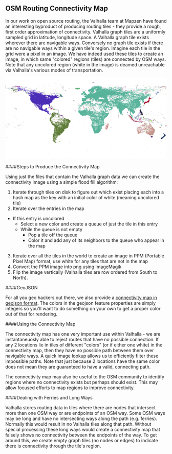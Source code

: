 ## OSM Routing Connectivity Map

In our work on open source routing, the Valhalla team at Mapzen have found an interesting byproduct of producing routing tiles - they provide a rough, first order approximation of connectivity. Valhalla graph tiles are a uniformly sampled grid in latitude, longitude space. A Valhalla graph tile exists wherever there are navigable ways. Conversely no graph tile exists if there are no navigable ways within a given tile's region. Imagine each tile in the grid were a pixel in an image. We have indeed used these tiles to create an image, in which same "colored" regions (tiles) are connected by OSM ways. Note that any uncolored region (white in the image) is deamed unreachable via Valhalla's various modes of transportation.

![](images/connectivity2.png)

####Steps to Produce the Connectivity Map

Using just the files that contain the Valhalla graph data we can create the connectivity image using a simple flood fill algorithm:

1. Iterate through tiles on disk to figure out which exist placing each into a hash map as the key with an initial color of white (meaning uncolored tile)
2. Iterate over the entries in the map
  * If this entry is uncolored
    * Select a new color and create a queue of just the tile in this entry
    * While the queue is not empty
      * Pop a tile off the queue
      * Color it and add any of its neighbors to the queue who appear in the map
3. Iterate over all the tiles in the world to create an image in PPM (Portable Pixel Map) format, use white for any tiles that are not in the map
4. Convert the PPM image into png using ImageMagik
5. Flip the image vertically (Valhalla tiles are row ordered from South to North).

####GeoJSON

For all you geo hackers out there, we also provide a [connectivity map in geojson format](https://s3.amazonaws.com/mapzen.valhalla/prod/connectivity.geojson). The colors in the geojson feature properties are simply integers so you'll want to do something on your own to get a proper color out of that for rendering.

####Using the Connectivity Map

The connectivity map has one very important use within Valhalla - we are instantaneuosly able to reject routes that have no possible connection. If any 2 locations lie in tiles of different "colors" (or if either one white) in the connectivity map, then they have no possible path between them over navigable ways. A quick image lookup allows us to efficiently filter these impossible paths. Note that just because 2 locations have the same color does not mean they are guaranteed to have a valid, connecting path.

The connectivity map may also be useful to the OSM community to identify regions where no connectivity exists but perhaps should exist. This may allow focused efforts to map regions to improve connectivity.

####Dealing with Ferries and Long Ways

Valhalla stores routing data in tiles where there are nodes that intersect more than one OSM way or are endpoints of an OSM way. Some OSM ways may be long and have no intersecting ways along the path (e.g. ferries). Normally this would result in no Valhalla tiles along that path. Without special processing these long ways would create a connectivity map that falsely shows no connectivity between the endpoints of the way. To get around this, we create empty graph tiles (no nodes or edges) to indicate there is connectivity through the tile's region.

